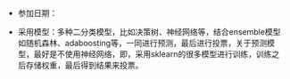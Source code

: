 - 参加日期：


- 采用模型：多种二分类模型，比如决策树、神经网络等，结合ensemble模型如随机森林、adaboosting等，一同进行预测，最后进行投票，关于预测模型，最好是不使用神经网络，即，采用sklearn的很多模型进行训练，训练之后存储权重，最后得到结果来投票。